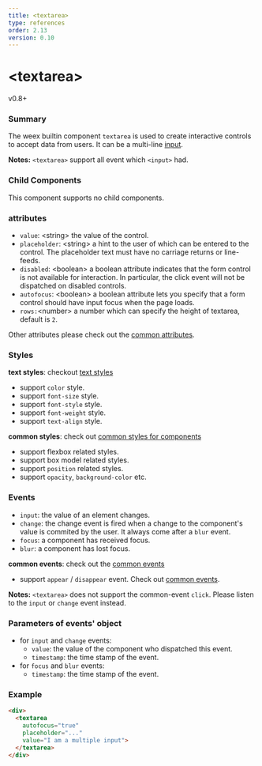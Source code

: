 ```yaml
---
title: <textarea>
type: references
order: 2.13
version: 0.10
---
```


# &lt;textarea&gt;
<span class="weex-version">v0.8+</span>


### Summary

The weex builtin component `textarea` is used to create interactive controls to accept data from users. It can be a multi-line [input](./input.html).

**Notes:** `<textarea>` support all event which `<input>` had.

### Child Components

This component supports no child components.

### attributes

- `value`: &lt;string&gt; the value of the control.
- `placeholder`: &lt;string&gt; a hint to the user of which can be entered to the control. The placeholder text must have no carriage returns or line-feeds.
- `disabled`: &lt;boolean&gt; a boolean attribute indicates that the form control is not available for interaction. In particular, the click event will not be dispatched on disabled controls.
- `autofocus`: &lt;boolean&gt; a boolean attribute lets you specify that a form control should have input focus when the page loads.
- `rows:`&lt;number&gt; a number which can specify the height of textarea, default is `2`.

Other attributes please check out the [common attributes](../common-attrs.html).

### Styles

**text styles**: checkout [text styles](../text-style.html)

- support `color` style.
- support `font-size` style.
- support `font-style` style.
- support `font-weight` style.
- support `text-align` style.


**common styles**: check out [common styles for components](../common-style.html)

- support flexbox related styles.
- support box model related styles.
- support ``position`` related styles.
- support ``opacity``, ``background-color`` etc.

### Events

- `input`: the value of an element changes.
- `change`: the change event is fired when a change to the component's value is commited by the user. It always come after a ``blur`` event.
- `focus`: a component has received focus.
- `blur`: a component has lost focus.

**common events**: check out the [common events](../common-event.html)

- support `appear` / `disappear` event. Check out [common events](../common-event.html).

**Notes:** `<textarea>` does not support the common-event `click`. Please listen to the `input` or `change` event instead.

### Parameters of events' object

- for ``input`` and ``change`` events:
  - `value`: the value of the component who dispatched this event.
  - `timestamp`: the time stamp of the event.
- for ``focus`` and ``blur`` events:
  - `timestamp`: the time stamp of the event.

### Example

```html
<div>
  <textarea
    autofocus="true"
    placeholder="..."
    value="I am a multiple input">
  </textarea>
</div>
```
